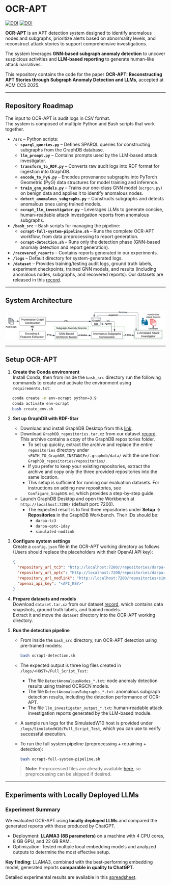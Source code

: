 # OCR-APT

[![DOI](https://zenodo.org/badge/DOI/10.5281/zenodo.17107271.svg)](https://doi.org/10.5281/zenodo.17107271)
[![DOI](https://zenodo.org/badge/DOI/10.5281/zenodo.17148221.svg)](https://doi.org/10.5281/zenodo.17148221)

**OCR-APT** is an APT detection system designed to identify anomalous nodes and subgraphs, prioritize alerts based on abnormality levels, and reconstruct attack stories to support comprehensive investigations.  

The system leverages **GNN-based subgraph anomaly detection** to uncover suspicious activities and **LLM-based reporting** to generate human-like attack narratives.  

This repository contains the code for the paper **OCR-APT: Reconstructing APT Stories through Subgraph Anomaly Detection and LLMs**, accepted at ACM CCS 2025.

---
## Repository Roadmap

The input to OCR-APT is audit logs in CSV format.  
The system is composed of multiple Python and Bash scripts that work together.  

- **`/src`** – Python scripts:
  - **`sparql_queries.py`** – Defines SPARQL queries for constructing subgraphs from the GraphDB database.  
  - **`llm_prompt.py`** – Contains prompts used by the LLM-based attack investigator.  
  - **`transform_to_RDF.py`** – Converts raw audit logs into RDF format for ingestion into GraphDB.  
  - **`encode_to_PyG.py`** – Encodes provenance subgraphs into PyTorch Geometric (PyG) data structures for model training and inference.  
  - **`train_gnn_models.py`** – Trains our one-class GNN model (`ocrgcn.py`) on benign data and applies it to identify anomalous nodes.  
  - **`detect_anomalous_subgraphs.py`** – Constructs subgraphs and detects anomalous ones using trained models.  
  - **`ocrapt_llm_investigator.py`** – Leverages LLMs to generate concise, human-readable attack investigation reports from anomalous subgraphs.  
- **`/bash_src`** – Bash scripts for managing the pipeline:  
  - **`ocrapt-full-system-pipeline.sh`** – Runs the complete OCR-APT workflow, from data preprocessing to report generation.  
  - **`ocrapt-detection.sh`** – Runs only the detection phase (GNN-based anomaly detection and report generation).  
- **`/recovered_reports`** – Contains reports generated in our experiments.  
- **`/logs`** – Default directory for system-generated logs.  
- **`/dataset`** – Provides training/testing audit logs, ground truth labels, experiment checkpoints, trained GNN models, and results (including anomalous nodes, subgraphs, and recovered reports). Our datasets are released in this [record](https://doi.org/10.5281/zenodo.17148221).  

---
## System Architecture

![System Architecture](OCR-APT-system.png)

---

## Setup OCR-APT

1. **Create the Conda environment**  
   Install Conda, then from inside the `bash_src` directory run the following commands to create and activate the environment using `requirements.txt`:
```bash
   conda create -n env-ocrapt python=3.9
   conda activate env-ocrapt
   bash create_env.sh
   ```

2. **Set up GraphDB with RDF-Star**  
   - Download and install GraphDB Desktop from this [link](https://graphdb.ontotext.com/documentation/11.0/graphdb-desktop-installation.html).  
   - Download `GraphDB_repositories.tar.xz` from our dataset [record](https://doi.org/10.5281/zenodo.17148221). This archive contains a copy of the GraphDB repositories folder. 
     - To set up quickly, extract the archive and replace the entire `repositories` directory under `<PATH_TO_GraphDB_INSTANCE>/.graphdb/data/` with the one from `GraphDB_repositories/repositories/`.
     - If you prefer to keep your existing repositories, extract the archive and copy only the three provided repositories into the same location.
     - This setup is sufficient for running our evaluation datasets. For instructions on adding new repositories, see `Configure_GraphDB.md`, which provides a step-by-step guide.
   - Launch GraphDB Desktop and open the Workbench at `http://localhost:7200/` (default port: 7200). 
     - The expected result is to find three repositories under **Setup → Repositories** in the GraphDB Workbench. Their IDs should be:  
       - `darpa-tc3`  
       - `darpa-optc-1day`  
       - `simulated-nodlink` 

3. **Configure system settings**  
   Create a `config.json` file in the OCR-APT working directory as follows (Users should replace the placeholders with their OpenAI API key):  
   ```json
   {
     "repository_url_tc3": "http://localhost:7200//repositories/darpa-tc3",
     "repository_url_optc": "http://localhost:7200/repositories/darpa-optc-1day",
     "repository_url_nodlink": "http://localhost:7200/repositories/simulated-nodlink",
     "openai_api_key": "<API_KEY>"
   }
   ```
   
4. **Prepare datasets and models**  
   Download `dataset.tar.xz` from our dataset [record](https://doi.org/10.5281/zenodo.17148221), which contains data snapshots, ground truth labels, and trained models.  
   Extract it and move the `dataset` directory into the OCR-APT working directory.  


5. **Run the detection pipeline**  
   - From inside the `bash_src` directory, run OCR-APT detection using pre-trained models:  
     ```bash
     bash ocrapt-detection.sh
     ```
 
   - The expected output is three log files created in `/logs/<HOST>/Full_Script_Test`:
     - The file `DetectAnomalousNodes_*.txt`: node anomaly detection results using trained OCRGCN models.
     - The file `DetectAnomalousSubgraphs_*.txt`: anomalous subgraph detection results, including the detection performance of OCR-APT. 
     - The file `llm_investigator_output_*.txt`: human-readable attack investigation reports generated by the LLM-based module.
   - A sample run logs for the SimulatedW10 host is provided under `/logs/SimulatedW10/Full_Script_Test`, which you can use to verify successful execution.
   - To run the full system pipeline (preprocessing + retraining + detection):  
      ```bash
      bash ocrapt-full-system-pipeline.sh
      ```
   > **Note:** Preprocessed files are already available [here](https://doi.org/10.5281/zenodo.17148221), so preprocessing can be skipped if desired.
   
---

## Experiments with Locally Deployed LLMs

### Experiment Summary
We evaluated OCR-APT using **locally deployed LLMs** and compared the generated reports with those produced by ChatGPT.  

- Deployment: **LLAMA3 (8B parameters)** on a machine with 4 CPU cores, 8 GB GPU, and 22 GB RAM.  
- Optimization: Tested multiple local embedding models and analyzed outputs to determine the most effective setup.  

**Key finding:** LLAMA3, combined with the best-performing embedding model, generated reports **comparable in quality to ChatGPT**.  

Detailed experimental results are available in this [spreadsheet](Experiments_with_locally_deployed_LLMs.xlsx).  
